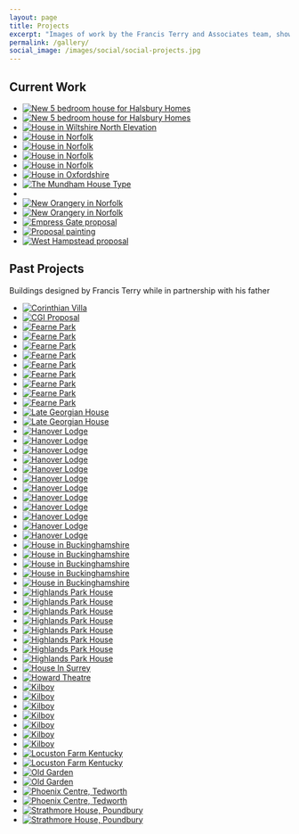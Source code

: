 ```yaml
---
layout: page
title: Projects
excerpt: "Images of work by the Francis Terry and Associates team, showing their new-build classical Georgian style architecture and country houses"
permalink: /gallery/
social_image: /images/social/social-projects.jpg
---
```

<h2>Current Work</h2>

<ul class="list random">

<li class="third">
<a class="fancybox" rel="group" href="/images/projects/5-bedroom-house-for-halsbury-homes-orig.jpg" title="New 5 bedroom house for Halsbury Homes">
<img class="lazy" src="/images/projects/thumbs/5-bedroom-house-for-halsbury-homes-orig.jpg" alt="New 5 bedroom house for Halsbury Homes">
</a>
</li>

<li class="third">
<a class="fancybox" rel="group" href="/images/projects/5-bedroom-house-for-halsbury-homes.jpg" title="New 5 bedroom house for Halsbury Homes">
<img class="lazy" src="/images/projects/thumbs/5-bedroom-house-for-halsbury-homes.jpg" alt="New 5 bedroom house for Halsbury Homes">
</a>
</li>

<li class="third">
<a class="fancybox" rel="group" href="/images/projects/house-in-wiltshire-north-elevation.jpg" title="House in Wiltshire North Elevation">
<img class="lazy" src="/images/projects/thumbs/house-in-wiltshire-north-elevation.jpg" alt="House in Wiltshire North Elevation">
</a>
</li>

<li class="third">
<a class="fancybox" rel="group" href="/images/projects/house-in-norfolk-00.jpg" title="House in Norfolk">
<img class="lazy" src="/images/projects/thumbs/house-in-norfolk-00.jpg" alt="House in Norfolk">
</a>
</li>

<li class="third">
<a class="fancybox" rel="group" href="/images/projects/house-in-norfolk-01.jpg" title="House in Norfolk">
<img class="lazy" src="/images/projects/thumbs/house-in-norfolk-01.jpg" alt="House in Norfolk">
</a>
</li>

<li class="third">
<a class="fancybox" rel="group" href="/images/projects/house-in-norfolk-02.jpg" title="House in Norfolk">
<img class="lazy" src="/images/projects/thumbs/house-in-norfolk-02.jpg" alt="House in Norfolk">
</a>
</li>

<li class="third">
<a class="fancybox" rel="group" href="/images/projects/house-in-norfolk-03.jpg" title="House in Norfolk">
<img class="lazy" src="/images/projects/thumbs/house-in-norfolk-03.jpg" alt="House in Norfolk">
</a>
</li>

<li class="third">
<a class="fancybox" rel="group" href="/images/projects/house-in-oxfordshire.jpg" title="House in Oxfordshire">
<img class="lazy" src="/images/projects/thumbs/house-in-oxfordshire.jpg" alt="House in Oxfordshire">
</a>
</li>

<li class="third">
<a class="fancybox" rel="group" href="/images/projects/mundham-house-type.jpg" title="The Mundham House Type">
<img class="lazy" src="/images/projects/thumbs/mundham-house-type.jpg" alt="The Mundham House Type">
</a>
</li>

<li class="third">
<a class="fancybox" rel="group" href="/images/projects/img2474.jpg" title="">
<img class="lazy" src="/images/projects/thumbs/img2474.jpg" alt="">
</a>
</li>

<li class="third">
<a class="fancybox" rel="group" href="/images/projects/orangery-in-norfolk-1.jpg" title="New Orangery in Norfolk">
<img class="lazy" src="/images/projects/thumbs/orangery-in-norfolk-1.jpg" alt="New Orangery in Norfolk">
</a>
</li>

<li class="third">
<a class="fancybox" rel="group" href="/images/projects/orangery-in-norfolk-2.jpg" title="New Orangery in Norfolk">
<img class="lazy" src="/images/projects/thumbs/orangery-in-norfolk-2.jpg" alt="New Orangery in Norfolk">
</a>
</li>

<li class="third">
<a class="fancybox" rel="group" href="/images/projects/empress-gate.jpg" title="Empress Gate proposal">
<img class="lazy" src="/images/projects/thumbs/empress-gate.jpg" alt="Empress Gate proposal">
</a>
</li>

<li class="third">
<a class="fancybox" rel="group" href="/images/projects/south-perspective.jpg" title="Proposal painting">
<img class="lazy" src="/images/projects/thumbs/south-perspective.jpg" alt="Proposal painting">
</a>
</li>

<li class="third">
<a class="fancybox" rel="group" href="/images/projects/west-hampstead.jpg" title="West Hampstead proposal">
<img class="lazy" src="/images/projects/thumbs/west-hampstead.jpg" alt="West Hampstead proposal">
</a>
</li>

</ul>

<h2>Past Projects</h2>
<p>Buildings designed by Francis Terry while in partnership with his father</p>

<ul class="list random">

<li class="third">
<a class="fancybox" rel="group" href="/images/projects/corinthianvilla4.jpg" title="Corinthian Villa">
<img class="lazy" src="/images/projects/thumbs/corinthianvilla4.jpg" alt="Corinthian Villa">
</a>
</li>

<!--
<li class="third">
<a class="fancybox" rel="group" href="/images/projects/eastridgehousewiltshire1.jpg" title="CGI Proposal">
<img class="lazy" src="/images/projects/thumbs/eastridgehousewiltshire1.jpg" alt="Eastridge House, Wiltshire">
</a>
</li>
-->

<li class="third">
<a class="fancybox" rel="group" href="/images/projects/cgi-proposal.jpg" title="CGI Proposal">
<img class="lazy" src="/images/projects/thumbs/cgi-proposal.jpg" alt="CGI Proposal">
</a>
</li>

<li class="third">
<a class="fancybox" rel="group" href="/images/projects/fearnepark5.jpg" title="Ferne Park">
<img class="lazy" src="/images/projects/thumbs/fearnepark5.jpg" alt="Fearne Park">
</a>
</li>

<li class="third">
<a class="fancybox" rel="group" href="/images/projects/fearnepark6.jpg" title="Ferne Park">
<img class="lazy" src="/images/projects/thumbs/fearnepark6.jpg" alt="Fearne Park">
</a>
</li>

<li class="third">
<a class="fancybox" rel="group" href="/images/projects/fearnepark7.jpg" title="Ferne Park">
<img class="lazy" src="/images/projects/thumbs/fearnepark7.jpg" alt="Fearne Park">
</a>
</li>

<li class="third">
<a class="fancybox" rel="group" href="/images/projects/fearnepark8.jpg" title="Ferne Park">
<img class="lazy" src="/images/projects/thumbs/fearnepark8.jpg" alt="Fearne Park">
</a>
</li>

<li class="third">
<a class="fancybox" rel="group" href="/images/projects/fearnepark9.jpg" title="Ferne Park">
<img class="lazy" src="/images/projects/thumbs/fearnepark9.jpg" alt="Fearne Park">
</a>
</li>

<li class="third">
<a class="fancybox" rel="group" href="/images/projects/fearnepark10.jpg" title="Ferne Park">
<img class="lazy" src="/images/projects/thumbs/fearnepark10.jpg" alt="Fearne Park">
</a>
</li>

<li class="third">
<a class="fancybox" rel="group" href="/images/projects/fearnepark11.jpg" title="Ferne Park">
<img class="lazy" src="/images/projects/thumbs/fearnepark11.jpg" alt="Fearne Park">
</a>
</li>

<li class="third">
<a class="fancybox" rel="group" href="/images/projects/fearnepark12.jpg" title="Ferne Park">
<img class="lazy" src="/images/projects/thumbs/fearnepark12.jpg" alt="Fearne Park">
</a>
</li>

<li class="third">
<a class="fancybox" rel="group" href="/images/projects/fearnepark13.jpg" title="Ferne Park">
<img class="lazy" src="/images/projects/thumbs/fearnepark13.jpg" alt="Fearne Park">
</a>
</li>

<!--
<li class="third">
<a class="fancybox" rel="group" href="/images/projects/fearnepark14.jpg" title="Ferne Park">
<img class="lazy" src="/images/projects/thumbs/fearnepark14.jpg" alt="Fearne Park">
</a>
</li>
-->
<!--
<li class="third">
<a class="fancybox" rel="group" href="/images/projects/hamwood1.jpg" title="Late Georgian House">
<img class="lazy" src="/images/projects/thumbs/hamwood1.jpg" alt="Late Georgian House">
</a>
</li>
-->

<li class="third">
<a class="fancybox" rel="group" href="/images/projects/late-georgian-house-f.jpg" title="Late Georgian House">
<img class="lazy" src="/images/projects/thumbs/late-georgian-house-f.jpg" alt="Late Georgian House">
</a>
</li>

<li class="third">
<a class="fancybox" rel="group" href="/images/projects/late-georgian-house-r.jpg" title="Late Georgian House">
<img class="lazy" src="/images/projects/thumbs/late-georgian-house-r.jpg" alt="Late Georgian House">
</a>
</li>

<li class="third">
<a class="fancybox" rel="group" href="/images/projects/hanoverlodge1a.jpg" title="Hanover Lodge">
<img class="lazy" src="/images/projects/thumbs/hanoverlodge1a.jpg" alt="Hanover Lodge">
</a>
</li>

<li class="third">
<a class="fancybox" rel="group" href="/images/projects/hanoverlodge4.jpg" title="Hanover Lodge">
<img class="lazy" src="/images/projects/thumbs/hanoverlodge4.jpg" alt="Hanover Lodge">
</a>
</li>

<li class="third">
<a class="fancybox" rel="group" href="/images/projects/hanoverlodge5.jpg" title="Hanover Lodge">
<img class="lazy" src="/images/projects/thumbs/hanoverlodge5.jpg" alt="Hanover Lodge">
</a>
</li>

<li class="third">
<a class="fancybox" rel="group" href="/images/projects/hanoverlodge6.jpg" title="Hanover Lodge">
<img class="lazy" src="/images/projects/thumbs/hanoverlodge6.jpg" alt="Hanover Lodge">
</a>
</li>

<li class="third">
<a class="fancybox" rel="group" href="/images/projects/hanoverlodge7.jpg" title="Hanover Lodge">
<img class="lazy" src="/images/projects/thumbs/hanoverlodge7.jpg" alt="Hanover Lodge">
</a>
</li>

<li class="third">
<a class="fancybox" rel="group" href="/images/projects/hanoverlodge8.jpg" title="Hanover Lodge">
<img class="lazy" src="/images/projects/thumbs/hanoverlodge8.jpg" alt="Hanover Lodge">
</a>
</li>

<li class="third">
<a class="fancybox" rel="group" href="/images/projects/hanoverlodge9.jpg" title="Hanover Lodge">
<img class="lazy" src="/images/projects/thumbs/hanoverlodge9.jpg" alt="Hanover Lodge">
</a>
</li>

<li class="third">
<a class="fancybox" rel="group" href="/images/projects/hanoverlodge10.jpg" title="Hanover Lodge">
<img class="lazy" src="/images/projects/thumbs/hanoverlodge10.jpg" alt="Hanover Lodge">
</a>
</li>

<li class="third">
<a class="fancybox" rel="group" href="/images/projects/hanoverlodge11.jpg" title="Hanover Lodge">
<img class="lazy" src="/images/projects/thumbs/hanoverlodge11.jpg" alt="Hanover Lodge">
</a>
</li>

<!--
<li class="third">
<a class="fancybox" rel="group" href="/images/projects/hanoverlodge12.jpg" title="Hanover Lodge">
<img class="lazy" src="/images/projects/thumbs/hanoverlodge12.jpg" alt="Hanover Lodge">
</a>
</li>
-->

<li class="third">
<a class="fancybox" rel="group" href="/images/projects/hanoverlodge13.jpg" title="Hanover Lodge">
<img class="lazy" src="/images/projects/thumbs/hanoverlodge13.jpg" alt="Hanover Lodge">
</a>
</li>

<li class="third">
<a class="fancybox" rel="group" href="/images/projects/hanoverlodge14.jpg" title="Hanover Lodge">
<img class="lazy" src="/images/projects/thumbs/hanoverlodge14.jpg" alt="Hanover Lodge">
</a>
</li>

<li class="third">
<a class="fancybox" rel="group" href="/images/projects/hanoverlodge15.jpg" title="Hanover Lodge">
<img class="lazy" src="/images/projects/thumbs/hanoverlodge15.jpg" alt="Hanover Lodge">
</a>
</li>

<li class="third">
<a class="fancybox" rel="group" href="/images/projects/house-in-buckinghamshire-01.jpg" title="House in Buckinghamshire">
<img class="lazy" src="/images/projects/thumbs/house-in-buckinghamshire-01.jpg" alt="House in Buckinghamshire">
</a>
</li>

<li class="third">
<a class="fancybox" rel="group" href="/images/projects/house-in-buckinghamshire-02.jpg" title="House in Buckinghamshire">
<img class="lazy" src="/images/projects/thumbs/house-in-buckinghamshire-02.jpg" alt="House in Buckinghamshire">
</a>
</li>

<li class="third">
<a class="fancybox" rel="group" href="/images/projects/house-in-buckinghamshire-03.jpg" title="House in Buckinghamshire">
<img class="lazy" src="/images/projects/thumbs/house-in-buckinghamshire-03.jpg" alt="House in Buckinghamshire">
</a>
</li>

<li class="third">
<a class="fancybox" rel="group" href="/images/projects/house-in-buckinghamshire-04.jpg" title="House in Buckinghamshire">
<img class="lazy" src="/images/projects/thumbs/house-in-buckinghamshire-04.jpg" alt="House in Buckinghamshire">
</a>
</li>

<li class="third">
<a class="fancybox" rel="group" href="/images/projects/house-in-buckinghamshire-05.jpg" title="House in Buckinghamshire">
<img class="lazy" src="/images/projects/thumbs/house-in-buckinghamshire-05.jpg" alt="House in Buckinghamshire">
</a>
</li>

<li class="third">
<a class="fancybox" rel="group" href="/images/projects/highlandspark1.jpg" title="House in Dallas">
<img class="lazy" src="/images/projects/thumbs/highlandspark1.jpg" alt="Highlands Park House">
</a>
</li>

<!--
<li class="third">
<a class="fancybox" rel="group" href="/images/projects/highlandspark2.jpg" title="House in Dallas">
<img class="lazy" src="/images/projects/thumbs/highlandspark2.jpg" alt="Highlands Park House">
</a>
</li>
-->

<li class="third">
<a class="fancybox" rel="group" href="/images/projects/highlandspark3.jpg" title="House in Dallas">
<img class="lazy" src="/images/projects/thumbs/highlandspark3.jpg" alt="Highlands Park House">
</a>
</li>

<li class="third">
<a class="fancybox" rel="group" href="/images/projects/highlandspark4.jpg" title="House in Dallas">
<img class="lazy" src="/images/projects/thumbs/highlandspark4.jpg" alt="Highlands Park House">
</a>
</li>

<!--
<li class="third">
<a class="fancybox" rel="group" href="/images/projects/highlandspark5.jpg" title="House in Dallas">
<img class="lazy" src="/images/projects/thumbs/highlandspark5.jpg" alt="Highlands Park House">
</a>
</li>
-->
<!--
<li class="third">
<a class="fancybox" rel="group" href="/images/projects/highlandspark6.jpg" title="House in Dallas">
<img class="lazy" src="/images/projects/thumbs/highlandspark6.jpg" alt="Highlands Park House">
</a>
</li>
-->

<li class="third">
<a class="fancybox" rel="group" href="/images/projects/highlandspark7.jpg" title="House in Dallas">
<img class="lazy" src="/images/projects/thumbs/highlandspark7.jpg" alt="Highlands Park House">
</a>
</li>

<!--
<li class="third">
<a class="fancybox" rel="group" href="/images/projects/highlandspark8.jpg" title="House in Dallas">
<img class="lazy" src="/images/projects/thumbs/highlandspark8.jpg" alt="Highlands Park House">
</a>
</li>
-->

<li class="third">
<a class="fancybox" rel="group" href="/images/projects/highlandspark9.jpg" title="House in Dallas">
<img class="lazy" src="/images/projects/thumbs/highlandspark9.jpg" alt="Highlands Park House">
</a>
</li>

<!--
<li class="third">
<a class="fancybox" rel="group" href="/images/projects/highlandspark10.jpg" title="House in Dallas">
<img class="lazy" src="/images/projects/thumbs/highlandspark10.jpg" alt="Highlands Park House">
</a>
</li>
-->
<!--
<li class="third">
<a class="fancybox" rel="group" href="/images/projects/highlandspark11.jpg" title="House in Dallas">
<img class="lazy" src="/images/projects/thumbs/highlandspark11.jpg" alt="Highlands Park House">
</a>
</li>
-->
<!--
<li class="third">
<a class="fancybox" rel="group" href="/images/projects/highlandspark12.jpg" title="House in Dallas">
<img class="lazy" src="/images/projects/thumbs/highlandspark12.jpg" alt="Highlands Park House">
</a>
</li>
-->

<li class="third">
<a class="fancybox" rel="group" href="/images/projects/highlandspark13.jpg" title="House in Dallas">
<img class="lazy" src="/images/projects/thumbs/highlandspark13.jpg" alt="Highlands Park House">
</a>
</li>

<!--
<li class="third">
<a class="fancybox" rel="group" href="/images/projects/highlandspark14.jpg" title="House in Dallas">
<img class="lazy" src="/images/projects/thumbs/highlandspark14.jpg" alt="Highlands Park House">
</a>
</li>
-->

<li class="third">
<a class="fancybox" rel="group" href="/images/projects/highlandspark15.jpg" title="House in Dallas">
<img class="lazy" src="/images/projects/thumbs/highlandspark15.jpg" alt="Highlands Park House">
</a>
</li>

<li class="third">
<a class="fancybox" rel="group" href="/images/projects/highlandspark16.jpg" title="House in Dallas">
<img class="lazy" src="/images/projects/thumbs/highlandspark16.jpg" alt="Highlands Park House">
</a>
</li>

<li class="third">
<a class="fancybox" rel="group" href="/images/projects/house-in-surrey.jpg" title="House in Surrey">
<img class="lazy" src="/images/projects/thumbs/house-in-surrey.jpg" alt="House In Surrey">
</a>
</li>

<!--
<li class="third">
<a class="fancybox" rel="group" href="/images/projects/houseinsurrey1.jpg" title="House in Surrey">
<img class="lazy" src="/images/projects/thumbs/houseinsurrey1.jpg" alt="House In Surrey">
</a>
</li>

<li class="third">
<a class="fancybox" rel="group" href="/images/projects/howardbuilding1.jpg" title="Howard Building">
<img class="lazy" src="/images/projects/thumbs/howardbuilding1.jpg" alt="Howard Building">
</a>
</li>

<li class="third">
<a class="fancybox" rel="group" href="/images/projects/howardbuilding3.jpg" title="Howard Building">
<img class="lazy" src="/images/projects/thumbs/howardbuilding3.jpg" alt="Howard Building">
</a>
</li>

<li class="third">
<a class="fancybox" rel="group" href="/images/projects/howardbuilding4.jpg" title="Howard Building">
<img class="lazy" src="/images/projects/thumbs/howardbuilding4.jpg" alt="Howard Building">
</a>
</li>

<li class="third">
<a class="fancybox" rel="group" href="/images/projects/howardbuilding5.jpg" title="Howard Building">
<img class="lazy" src="/images/projects/thumbs/howardbuilding5.jpg" alt="Howard Building">
</a>
</li>
-->

<li class="third">
<a class="fancybox" rel="group" href="/images/projects/howardtheatre1.jpg" title="Howard Theatre">
<img class="lazy" src="/images/projects/thumbs/howardtheatre1.jpg" alt="Howard Theatre">
</a>
</li>

<!--
<li class="third">
<a class="fancybox" rel="group" href="/images/projects/kilboy8.jpg" title="House in Ireland">
<img class="lazy" src="/images/projects/thumbs/kilboy8.jpg" alt="Kilboy">
</a>
</li>
-->

<li class="third">
<a class="fancybox" rel="group" href="/images/projects/kilboy9.jpg" title="House in Ireland">
<img class="lazy" src="/images/projects/thumbs/kilboy9.jpg" alt="Kilboy">
</a>
</li>

<li class="third">
<a class="fancybox" rel="group" href="/images/projects/kilboy10.jpg" title="House in Ireland">
<img class="lazy" src="/images/projects/thumbs/kilboy10.jpg" alt="Kilboy">
</a>
</li>

<li class="third">
<a class="fancybox" rel="group" href="/images/projects/kilboy11.jpg" title="House in Ireland">
<img class="lazy" src="/images/projects/thumbs/kilboy11.jpg" alt="Kilboy">
</a>
</li>

<!--
<li class="third">
<a class="fancybox" rel="group" href="/images/projects/kilboy12.jpg" title="House in Ireland">
<img class="lazy" src="/images/projects/thumbs/kilboy12.jpg" alt="Kilboy">
</a>
</li>
-->
<!--
<li class="third">
<a class="fancybox" rel="group" href="/images/projects/kilboy13.jpg" title="House in Ireland">
<img class="lazy" src="/images/projects/thumbs/kilboy13.jpg" alt="Kilboy">
</a>
</li>
-->

<li class="third">
<a class="fancybox" rel="group" href="/images/projects/kilboy14.jpg" title="House in Ireland">
<img class="lazy" src="/images/projects/thumbs/kilboy14.jpg" alt="Kilboy">
</a>
</li>

<li class="third">
<a class="fancybox" rel="group" href="/images/projects/kilboy15.jpg" title="House in Ireland">
<img class="lazy" src="/images/projects/thumbs/kilboy15.jpg" alt="Kilboy">
</a>
</li>

<li class="third">
<a class="fancybox" rel="group" href="/images/projects/kilboy16.jpg" title="House in Ireland">
<img class="lazy" src="/images/projects/thumbs/kilboy16.jpg" alt="Kilboy">
</a>
</li>

<!--
<li class="third">
<a class="fancybox" rel="group" href="/images/projects/kilboy17.jpg" title="House in Ireland">
<img class="lazy" src="/images/projects/thumbs/kilboy17.jpg" alt="Kilboy">
</a>
</li>
-->
<!--
<li class="third">
<a class="fancybox" rel="group" href="/images/projects/kilboy18.jpg" title="House in Ireland">
<img class="lazy" src="/images/projects/thumbs/kilboy18.jpg" alt="Kilboy">
</a>
</li>
-->
<!--
<li class="third">
<a class="fancybox" rel="group" href="/images/projects/kilboy19.jpg" title="House in Ireland">
<img class="lazy" src="/images/projects/thumbs/kilboy19.jpg" alt="Kilboy">
</a>
</li>
-->

<li class="third">
<a class="fancybox" rel="group" href="/images/projects/kilboy20.jpg" title="House in Ireland">
<img class="lazy" src="/images/projects/thumbs/kilboy20.jpg" alt="Kilboy">
</a>
</li>

<!--
<li class="third">
<a class="fancybox" rel="group" href="/images/projects/locustonfarmkentucky1.jpg" title="Locuston Farm Kentucky">
<img class="lazy" src="/images/projects/thumbs/locustonfarmkentucky1.jpg" alt="Locuston Farm Kentucky">
</a>
</li>-->

<li class="third">
<a class="fancybox" rel="group" href="/images/projects/locuston-farm-kentucky-f.jpg" title="Locuston Farm Kentucky">
<img class="lazy" src="/images/projects/thumbs/locuston-farm-kentucky-f.jpg" alt="Locuston Farm Kentucky">
</a>
</li>

<li class="third">
<a class="fancybox" rel="group" href="/images/projects/locuston-farm-kentucky-r.jpg" title="Locuston Farm Kentucky">
<img class="lazy" src="/images/projects/thumbs/locuston-farm-kentucky-r.jpg" alt="Locuston Farm Kentucky">
</a>
</li>

<li class="third">
<a class="fancybox" rel="group" href="/images/projects/oldgarden6.jpg" title="House in Twickenham">
<img class="lazy" src="/images/projects/thumbs/oldgarden6.jpg" alt="Old Garden">
</a>
</li>

<!--
<li class="third">
<a class="fancybox" rel="group" href="/images/projects/oldgarden7.jpg" title="House in Twickenham">
<img class="lazy" src="/images/projects/thumbs/oldgarden7.jpg" alt="Old Garden">
</a>
</li>
-->
<!--
<li class="third">
<a class="fancybox" rel="group" href="/images/projects/oldgarden8.jpg" title="House in Twickenham">
<img class="lazy" src="/images/projects/thumbs/oldgarden8.jpg" alt="Old Garden">
</a>
</li>
-->

<li class="third">
<a class="fancybox" rel="group" href="/images/projects/oldgarden9.jpg" title="House in Twickenham">
<img class="lazy" src="/images/projects/thumbs/oldgarden9.jpg" alt="Old Garden">
</a>
</li>

<!--
<li class="third">
<a class="fancybox" rel="group" href="/images/projects/oldgarden10.jpg" title="House in Twickenham">
<img class="lazy" src="/images/projects/thumbs/oldgarden10.jpg" alt="Old Garden">
</a>
</li>

<li class="third">
<a class="fancybox" rel="group" href="/images/projects/oldgarden11.jpg" title="House in Twickenham">
<img class="lazy" src="/images/projects/thumbs/oldgarden11.jpg" alt="Old Garden">
</a>
</li>
-->

<li class="third">
<a class="fancybox" rel="group" href="/images/projects/phoenix-centre.jpg" title="Phoenix Centre, Tedworth">
<img class="lazy" src="/images/projects/thumbs/phoenix-centre.jpg" alt="Phoenix Centre, Tedworth">
</a>
</li>

<!--
<li class="third">
<a class="fancybox" rel="group" href="/images/projects/tedworth1.jpg" title="Phoenix Centre, Tedworth">
<img class="lazy" src="/images/projects/thumbs/tedworth1.jpg" alt="Phoenix Centre, Tedworth">
</a>
</li>


<li class="third">
<a class="fancybox" rel="group" href="/images/projects/tedworth2.jpg" title="Phoenix Centre, Tedworth">
<img class="lazy" src="/images/projects/thumbs/tedworth2.jpg" alt="Phoenix Centre, Tedworth">
</a>
</li>
-->

<li class="third">
<a class="fancybox" rel="group" href="/images/projects/tedworth3.jpg" title="Phoenix Centre, Tedworth">
<img class="lazy" src="/images/projects/thumbs/tedworth3.jpg" alt="Phoenix Centre, Tedworth">
</a>
</li>

<li class="third">
<a class="fancybox" rel="group" href="/images/projects/strathmore1.jpg" title="Strathmore House, Poundbury">
<img class="lazy" src="/images/projects/thumbs/strathmore1.jpg" alt="Strathmore House, Poundbury">
</a>
</li>

<li class="third">
<a class="fancybox" rel="group" href="/images/projects/strathmore2.jpg" title="Strathmore House, Poundbury">
<img class="lazy" src="/images/projects/thumbs/strathmore2.jpg" alt="Strathmore House, Poundbury">
</a>
</li>

</ul>